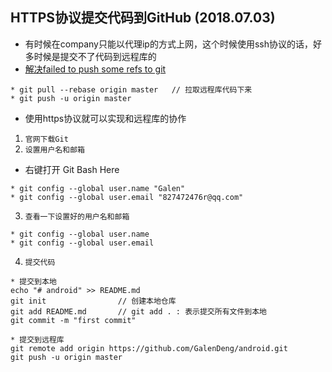 ## HTTPS协议提交代码到GitHub (2018.07.03)
* 有时候在company只能以代理ip的方式上网，这个时候使用ssh协议的话，好多时候是提交不了代码到远程库的
* [解决failed to push some refs to git](https://www.jianshu.com/p/835e0a48c825)
```
* git pull --rebase origin master   // 拉取远程库代码下来
* git push -u origin master
```
* 使用https协议就可以实现和远程库的协作
1. `官网下载Git`
2. `设置用户名和邮箱`
* 右键打开 Git Bash Here
```
* git config --global user.name "Galen"
* git config --global user.email "827472476r@qq.com"
```
3. `查看一下设置好的用户名和邮箱`
```
* git config --global user.name
* git config --global user.email 
```
4. `提交代码`
```
* 提交到本地
echo "# android" >> README.md
git init                // 创建本地仓库
git add README.md       // git add . : 表示提交所有文件到本地
git commit -m "first commit"

* 提交到远程库
git remote add origin https://github.com/GalenDeng/android.git
git push -u origin master
```